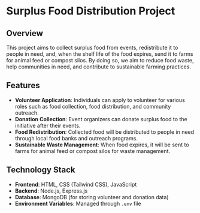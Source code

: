 # Surplus Food Distribution Project

## Overview

This project aims to collect surplus food from events, redistribute it to people in need, and, when the shelf life of the food expires, send it to farms for animal feed or compost silos. By doing so, we aim to reduce food waste, help communities in need, and contribute to sustainable farming practices.

## Features

- **Volunteer Application**: Individuals can apply to volunteer for various roles such as food collection, food distribution, and community outreach.
- **Donation Collection**: Event organizers can donate surplus food to the initiative after their events.
- **Food Redistribution**: Collected food will be distributed to people in need through local food banks and outreach programs.
- **Sustainable Waste Management**: When food expires, it will be sent to farms for animal feed or compost silos for waste management.

## Technology Stack

- **Frontend**: HTML, CSS (Tailwind CSS), JavaScript
- **Backend**: Node.js, Express.js
- **Database**: MongoDB (for storing volunteer and donation data)
- **Environment Variables**: Managed through `.env` file
